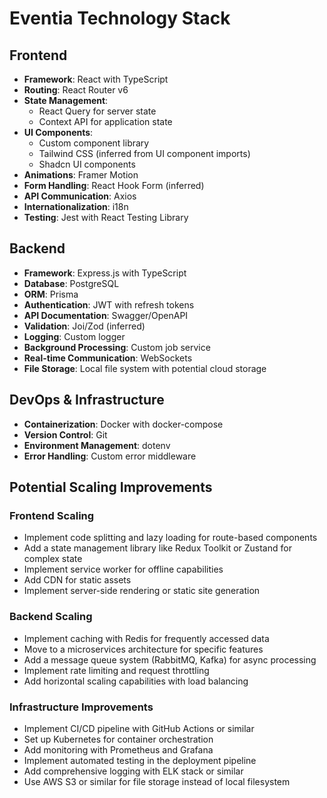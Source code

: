 # Eventia Technology Stack

## Frontend

- **Framework**: React with TypeScript
- **Routing**: React Router v6
- **State Management**: 
  - React Query for server state
  - Context API for application state
- **UI Components**: 
  - Custom component library
  - Tailwind CSS (inferred from UI component imports)
  - Shadcn UI components
- **Animations**: Framer Motion
- **Form Handling**: React Hook Form (inferred)
- **API Communication**: Axios
- **Internationalization**: i18n
- **Testing**: Jest with React Testing Library

## Backend

- **Framework**: Express.js with TypeScript
- **Database**: PostgreSQL
- **ORM**: Prisma
- **Authentication**: JWT with refresh tokens
- **API Documentation**: Swagger/OpenAPI
- **Validation**: Joi/Zod (inferred)
- **Logging**: Custom logger
- **Background Processing**: Custom job service
- **Real-time Communication**: WebSockets
- **File Storage**: Local file system with potential cloud storage

## DevOps & Infrastructure

- **Containerization**: Docker with docker-compose
- **Version Control**: Git
- **Environment Management**: dotenv
- **Error Handling**: Custom error middleware

## Potential Scaling Improvements

### Frontend Scaling
- Implement code splitting and lazy loading for route-based components
- Add a state management library like Redux Toolkit or Zustand for complex state
- Implement service worker for offline capabilities
- Add CDN for static assets
- Implement server-side rendering or static site generation

### Backend Scaling
- Implement caching with Redis for frequently accessed data
- Move to a microservices architecture for specific features
- Add a message queue system (RabbitMQ, Kafka) for async processing
- Implement rate limiting and request throttling
- Add horizontal scaling capabilities with load balancing

### Infrastructure Improvements
- Implement CI/CD pipeline with GitHub Actions or similar
- Set up Kubernetes for container orchestration
- Add monitoring with Prometheus and Grafana
- Implement automated testing in the deployment pipeline
- Add comprehensive logging with ELK stack or similar
- Use AWS S3 or similar for file storage instead of local filesystem 